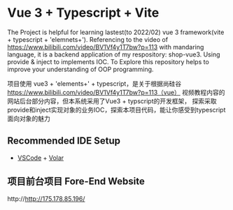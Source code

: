 # Vue 3 + Typescript + Vite

The Project is helpful for learning lastest(to 2022/02) vue 3 framework(vite + typescript + 'elemnets+'). Referencing to the video of https://www.bilibili.com/video/BV1Vf4y1T7bw?p=113 with mandaring language, it is a backend application of my respository: shop-vue3. Using provide & inject to implements IOC. To Explore this repository helps to improve your understanding of OOP programming.


项目使用 vue3 + 'elements+' + typescript，是关于根据尚硅谷  https://www.bilibili.com/video/BV1Vf4y1T7bw?p=113（vue） 视频教程内容的网站后台部分内容，但本系统采用了Vue3 + typscript的开发框架， 探索采取provide和inject实现对象的业务IOC，探索本项目代码，能让你感受到typescript面向对象的魅力

## Recommended IDE Setup

- [VSCode](https://code.visualstudio.com/) + [Volar](https://marketplace.visualstudio.com/items?itemName=johnsoncodehk.volar)

## 项目前台项目 Fore-End Website
http://http://175.178.85.196/


